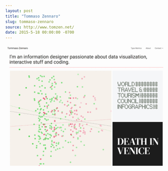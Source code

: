 ```yaml
---
layout: post
title: "Tommaso Zennaro"
slug: tommaso-zennaro
source: http://www.tomzen.net/
date: 2015-5-18 00:00:00 -0700
---
```


<img src="/screenshots/tommaso-zennaro.jpg">
